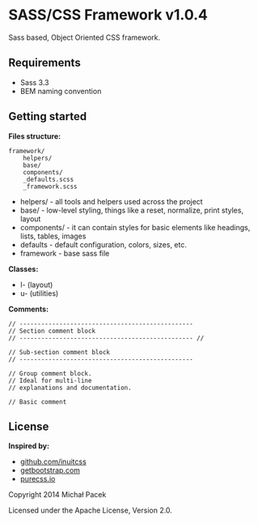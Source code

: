 # SASS/CSS Framework v1.0.4

Sass based, Object Oriented CSS framework. 

## Requirements

* Sass 3.3
* BEM naming convention

## Getting started

**Files structure:**

	framework/
		helpers/
		base/
		components/
		_defaults.scss
		_framework.scss

* helpers/ - all tools and helpers used across the project
* base/ - low-level styling, things like a reset, normalize, print styles, layout
* components/ - it can contain styles for basic elements like headings, lists, tables, images
* defaults - default configuration, colors, sizes, etc.
* framework - base sass file

**Classes:**

* l- (layout)
* u- (utilities)

**Comments:**

	// ------------------------------------------------
	// Section comment block 
	// ------------------------------------------------ //
	
	// Sub-section comment block
	// ------------------------------------------------
	
	// Group comment block.
	// Ideal for multi-line 
	// explanations and documentation.

	// Basic comment

## License

**Inspired by:**

* [github.com/inuitcss](https://github.com/inuitcss)
* [getbootstrap.com](http://getbootstrap.com/)
* [purecss.io](http://purecss.io/)

Copyright 2014 Michał Pacek

Licensed under the Apache License, Version 2.0.